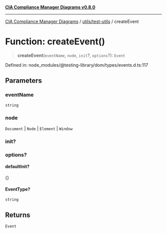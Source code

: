 [**CIA Compliance Manager Diagrams v0.8.0**](../../../README.md)

***

[CIA Compliance Manager Diagrams](../../../modules.md) / [utils/test-utils](../README.md) / createEvent

# Function: createEvent()

> **createEvent**(`eventName`, `node`, `init`?, `options`?): `Event`

Defined in: node\_modules/@testing-library/dom/types/events.d.ts:117

## Parameters

### eventName

`string`

### node

`Document` | `Node` | `Element` | `Window`

### init?

### options?

#### defaultInit?

\{\}

#### EventType?

`string`

## Returns

`Event`
